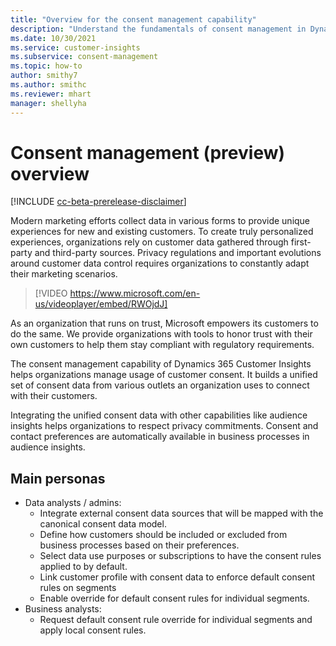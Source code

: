 ```yaml
---
title: "Overview for the consent management capability"
description: "Understand the fundamentals of consent management in Dynamics 365 Customer Insights."
ms.date: 10/30/2021
ms.service: customer-insights
ms.subservice: consent-management
ms.topic: how-to
author: smithy7
ms.author: smithc
ms.reviewer: mhart
manager: shellyha
---
```


# Consent management (preview) overview

[!INCLUDE [cc-beta-prerelease-disclaimer](includes/cc-beta-prerelease-disclaimer.md)]

Modern marketing efforts collect data in various forms to provide unique experiences for new and existing customers. To create truly personalized experiences, organizations rely on customer data gathered through first-party and third-party sources. Privacy regulations and important evolutions around customer data control requires organizations to constantly adapt their marketing scenarios.

> [!VIDEO https://www.microsoft.com/en-us/videoplayer/embed/RWOjdJ]

As an organization that runs on trust, Microsoft empowers its customers to do the same. We provide organizations with tools to honor trust with their own customers to help them stay compliant with regulatory requirements. 

The consent management capability of Dynamics 365 Customer Insights helps organizations manage usage of customer consent. It builds a unified set of consent data from various outlets an organization uses to connect with their customers. 

Integrating the unified consent data with other capabilities like audience insights helps organizations to respect privacy commitments. Consent and contact preferences are automatically available in business processes in audience insights.

## Main personas

- Data analysts / admins:
    - Integrate external consent data sources that will be mapped with the canonical consent data model.
    - Define how customers should be included or excluded from business processes based on their preferences.
    - Select data use purposes or subscriptions to have the consent rules applied to by default.
    - Link customer profile with consent data to enforce default consent rules on segments
    - Enable override for default consent rules for individual segments.
- Business analysts:
    - Request default consent rule override for individual segments and apply local consent rules.


